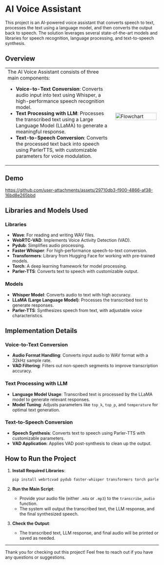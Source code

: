 # AI Voice Assistant

This project is an AI-powered voice assistant that converts speech to text, processes the text using a language model, and then converts the output back to speech. The solution leverages several state-of-the-art models and libraries for speech recognition, language processing, and text-to-speech synthesis.

## Overview

<table>
<tr>
<td style="width:70%">
The AI Voice Assistant consists of three main components:
<ul>
<li><strong>Voice-to-Text Conversion</strong>: Converts audio input into text using Whisper, a high-performance speech recognition model.</li>
<li><strong>Text Processing with LLM</strong>: Processes the transcribed text using a Large Language Model (LLaMA) to generate a meaningful response.</li>
<li><strong>Text-to-Speech Conversion</strong>: Converts the processed text back into speech using ParlerTTS, with customizable parameters for voice modulation.</li>
</ul>
</td>
<td style="width:30%">
<img src="https://github.com/user-attachments/assets/80e794f1-6f87-466c-bef7-1ddd5d900200" alt="Flowchart" style="width:100%">
</td>
</tr>
</table>


## Demo


https://github.com/user-attachments/assets/29710db3-f900-4866-af38-16bd8e265bbd


## Libraries and Models Used

### Libraries

- **Wave**: For reading and writing WAV files.
- **WebRTC-VAD**: Implements Voice Activity Detection (VAD).
- **Pydub**: Simplifies audio processing.
- **Faster Whisper**: For high-performance speech-to-text conversion.
- **Transformers**: Library from Hugging Face for working with pre-trained models.
- **Torch**: A deep learning framework for model processing.
- **Parler-TTS**: Converts text to speech with customizable output.

### Models

- **Whisper Model**: Converts audio to text with high accuracy.
- **LLaMA (Large Language Model)**: Processes the transcribed text to generate responses.
- **Parler-TTS**: Synthesizes speech from text, with adjustable voice characteristics.

## Implementation Details

### Voice-to-Text Conversion

- **Audio Format Handling**: Converts input audio to WAV format with a 32kHz sample rate.
- **VAD Filtering**: Filters out non-speech segments to improve transcription accuracy.

### Text Processing with LLM

- **Language Model Usage**: Transcribed text is processed by the LLaMA model to generate relevant responses.
- **Model Tuning**: Adjusts parameters like `top_k`, `top_p`, and `temperature` for optimal text generation.

### Text-to-Speech Conversion

- **Speech Synthesis**: Converts text to speech using Parler-TTS with customizable parameters.
- **VAD Application**: Applies VAD post-synthesis to clean up the output.

## How to Run the Project

1. **Install Required Libraries**:
    ```bash
    pip install webrtcvad pydub faster-whisper transformers torch parler-tts
    ```
2. **Run the Main Script**: 
    - Provide your audio file (either `.m4a` or `.mp3`) to the `transcribe_audio` function.
    - The system will output the transcribed text, the LLM response, and the final synthesized speech.

3. **Check the Output**:
    - The transcribed text, LLM response, and final audio will be printed or saved as needed.

---

Thank you for checking out this project! Feel free to reach out if you have any questions or suggestions.
